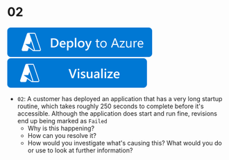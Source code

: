 # 02

[![Deploy To Azure](https://raw.githubusercontent.com/Azure/azure-quickstart-templates/master/1-CONTRIBUTION-GUIDE/images/deploytoazure.svg?sanitize=true)](https://portal.azure.com/#create/Microsoft.Template/uri/https%3A%2F%2Fraw.githubusercontent.com%2FAjsalemo%2Fcontainer-apps-elx-labs%2Fmain%2F02%2Farm.json)  [![Visualize](https://raw.githubusercontent.com/Azure/azure-quickstart-templates/master/1-CONTRIBUTION-GUIDE/images/visualizebutton.svg?sanitize=true)](http://armviz.io/#/?load=https%3A%2F%2Fraw.githubusercontent.com%2FAjsalemo%2Fcontainer-apps-elx-labs%2Fmain%2F02%2Farm.json)

- `02`: A customer has deployed an application that has a very long startup routine, which takes roughly 250 seconds to complete before it's accessible. Although the application does start and run fine, revisions end up being marked as `Failed`
  - Why is this happening?
  - How can you resolve it?
  - How would you investigate what's causing this? What would you do or use to look at further information?